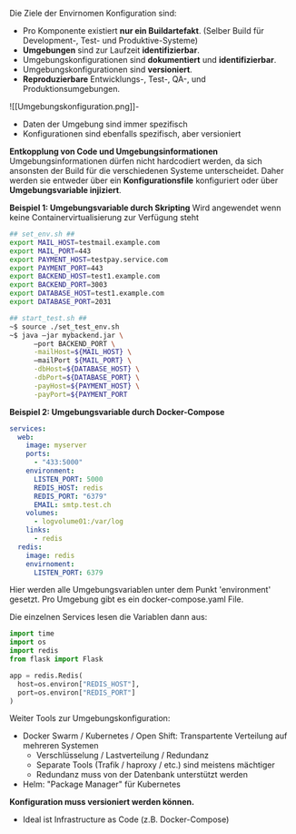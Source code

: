 Die Ziele der Envirnomen Konfiguration sind:
- Pro Komponente existiert **nur ein Buildartefakt**. (Selber Build für Development-, Test- und Produktive-Systeme)
- **Umgebungen** sind zur Laufzeit **identifizierbar**.
- Umgebungskonfigurationen sind **dokumentiert** und **identifizierbar**.
- Umgebungskonfigurationen sind **versioniert**.
- **Reproduzierbare** Entwicklungs-, Test-, QA-, und Produktionsumgebungen.

![[Umgebungskonfiguration.png]]- 
- Daten der Umgebung sind immer spezifisch
- Konfigurationen sind ebenfalls spezifisch, aber versioniert

**Entkopplung von Code und Umgebungsinformationen**
Umgebungsinformationen dürfen nicht hardcodiert werden, da sich ansonsten der Build für die verschiedenen Systeme unterscheidet.
Daher werden sie entweder über ein **Konfigurationsfile** konfiguriert oder über **Umgebungsvariable injiziert**.


**Beispiel 1: Umgebungsvariable durch Skripting**
Wird angewendet wenn keine Containervirtualisierung zur Verfügung steht
```sh
## set_env.sh ##
export MAIL_HOST=testmail.example.com
export MAIL_PORT=443
export PAYMENT_HOST=testpay.service.com
export PAYMENT_PORT=443
export BACKEND_HOST=test1.example.com
export BACKEND_PORT=3003
export DATABASE_HOST=test1.example.com
export DATABASE_PORT=2031

## start_test.sh ##
~$ source ./set_test_env.sh
~$ java –jar mybackend.jar \
      –port BACKEND_PORT \
      -mailHost=${MAIL_HOST} \
      –mailPort ${MAIL_PORT} \
      -dbHost=${DATABASE_HOST} \
      -dbPort=${DATABASE_PORT} \
      -payHost=${PAYMENT_HOST} \
      -payPort=${PAYMENT_PORT
```


**Beispiel 2: Umgebungsvariable durch Docker-Compose**
```yaml
services:
  web:
    image: myserver
    ports:
      - "433:5000"
    environment:
      LISTEN_PORT: 5000
      REDIS_HOST: redis
      REDIS_PORT: "6379"
      EMAIL: smtp.test.ch
    volumes:
      - logvolume01:/var/log
    links:
      - redis
  redis:
    image: redis
    envirnoment:
      LISTEN_PORT: 6379
```
Hier werden alle Umgebungsvariablen unter dem Punkt 'environment' gesetzt.
Pro Umgebung gibt es ein docker-compose.yaml File.

Die einzelnen Services lesen die Variablen dann aus:
```python
import time
import os
import redis
from flask import Flask

app = redis.Redis(
  host=os.environ["REDIS_HOST"],
  port=os.environ["REDIS_PORT"]
)
```

Weiter Tools zur Umgebungskonfiguration:
- Docker Swarm / Kubernetes / Open Shift: Transpartente Verteilung auf mehreren Systemen
  - Verschlüsselung / Lastverteilung / Redundanz
  - Separate Tools (Trafik / haproxy / etc.) sind meistens mächtiger
  - Redundanz muss von der Datenbank unterstützt werden
- Helm: "Package Manager" für Kubernetes


**Konfiguration muss versioniert werden können.**
- Ideal ist Infrastructure as Code (z.B. Docker-Compose)